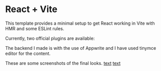 # React + Vite

This template provides a minimal setup to get React working in Vite with HMR and some ESLint rules.

Currently, two official plugins are available:


The backend I made is with the use of Appwrite and I have used tinymce editor for the content.

These are some screenshots of the final looks.
[text](../../../../..)
[text](../../../../..)